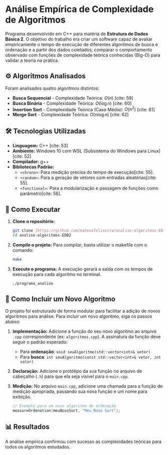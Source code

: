 # Análise Empírica de Complexidade de Algoritmos

Programa desenvolvido em C++ para matéria de **Estrutura de Dados Básica 2**. 
O objetivo do trabalho era criar um software capaz de avaliar empiricamente o tempo de execução de diferentes algoritmos de busca e ordenação e a partir dos dados coletados, comparar o comportamento observado com funções de complexidade teórica conhecidas (Big-O) para validar a teoria na prática.

## ⚙️ Algoritmos Analisados

Foram analisados quatro algoritmos distintos:

* **Busca Sequencial** - Complexidade Teórica: $O(n)$ [cite: 59]
* **Busca Binária** - Complexidade Teórica: $O(\log n)$ [cite: 60]
* **Insertion Sort** - Complexidade Teórica (Caso Médio): $O(n^2)$ [cite: 61]
* **Merge Sort** - Complexidade Teórica: $O(n \log n)$ [cite: 62]

## 🛠️ Tecnologias Utilizadas

* **Linguagem:** C++ [cite: 53]
* **Ambiente:** Windows 10 com WSL (Subsistema do Windows para Linux) [cite: 52]
* **Compilador:** g++
* **Bibliotecas Padrão:**
    * `<chrono>`: Para medição precisa do tempo de execução[cite: 55].
    * `<random>`: Para a geração de vetores com entradas aleatórias[cite: 55].
    * `<functional>`: Para a modularização e passagem de funções como parâmetro[cite: 56].

## 🚀 Como Executar

1.  **Clone o repositório:**
    ```bash
    git clone [https://github.com/mateusfoliveira/analise-algoritmos-EDB2.git](https://github.com/mateusfoliveira/analise-algoritmos-EDB2.git)
    cd analise-algoritmos-EDB2
    ```

2.  **Compile o projeto:**
    Para compilar, basta utilizar o makefile com o comando:
    ```bash
    make
    ```

3.  **Execute o programa:**
    A execução gerará a saída com os tempos de execução para cada algoritmo no terminal.
    ```bash
    ./programa_analise
    ```

## 🧬 Como Incluir um Novo Algoritmo

O projeto foi estruturado de forma modular para facilitar a adição de novos algoritmos para análise. Para incluir um novo algoritmo, siga os passos abaixo:

1.  **Implementação:** Adicione a função do seu novo algoritmo ao arquivo `.cpp` correspondente (ex: `algoritmos.cpp`). A assinatura da função deve seguir o padrão esperado:
    * Para **ordenação**: `void seuAlgoritmo(std::vector<int>& vetor)`
    * Para **busca**: `int seuAlgoritmo(const std::vector<int>& vetor, int valor)`

2.  **Declaração:** Adicione o protótipo da sua função no arquivo de cabeçalho (`.h`) para que ela seja visível para o `main.cpp`.

3.  **Medição:** No arquivo `main.cpp`, adicione uma chamada para a função de medição apropriada, passando sua nova função e um nome para exibição.
    ```cpp
    // Exemplo para um novo algoritmo de ordenação
    measureOrdenation(meuNovoSort, "Meu Novo Sort");
    ```

## 📊 Resultados

A análise empírica confirmou com sucesso as complexidades teóricas para todos os algoritmos estudados. 
